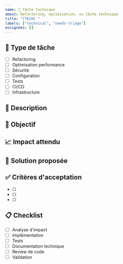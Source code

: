 ```yaml
---
name: 🧪 Tâche technique
about: Refactoring, optimisation, ou tâche technique
title: "[TECH] "
labels: ["technical", "needs-triage"]
assignees: []
---
```


## 🔧 **Type de tâche**
- [ ] Refactoring
- [ ] Optimisation performance
- [ ] Sécurité
- [ ] Configuration
- [ ] Tests
- [ ] CI/CD
- [ ] Infrastructure

## 📝 **Description**
<!-- Décrivez la tâche technique à réaliser -->

## 🎯 **Objectif**
<!-- Pourquoi cette tâche est-elle nécessaire ? -->

## 📈 **Impact attendu**
<!-- Performance, maintenabilité, sécurité, etc. -->

## 🔧 **Solution proposée**
<!-- Comment comptez-vous résoudre le problème ? -->

## ✅ **Critères d'acceptation**
- [ ] 
- [ ] 
- [ ] 

## 📋 **Checklist**
- [ ] Analyse d'impact
- [ ] Implémentation
- [ ] Tests
- [ ] Documentation technique
- [ ] Review de code
- [ ] Validation
